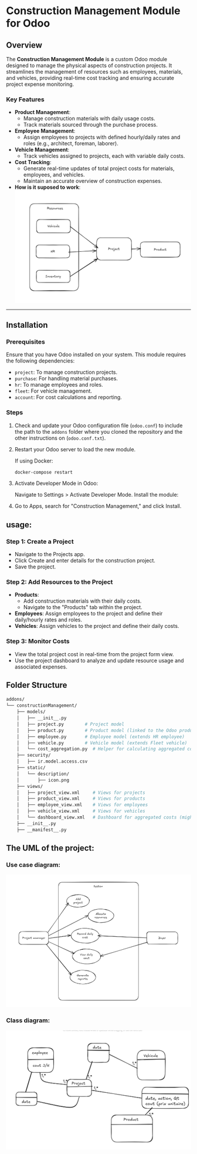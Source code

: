 # Construction Management Module for Odoo

## Overview
The **Construction Management Module** is a custom Odoo module designed to manage the physical aspects of construction projects. It streamlines the management of resources such as employees, materials, and vehicles, providing real-time cost tracking and ensuring accurate project expense monitoring.

### Key Features
- **Product Management**:
  - Manage construction materials with daily usage costs.
  - Track materials sourced through the purchase process.
- **Employee Management**:
  - Assign employees to projects with defined hourly/daily rates and roles (e.g., architect, foreman, laborer).
- **Vehicle Management**:
  - Track vehicles assigned to projects, each with variable daily costs.
- **Cost Tracking**:
  - Generate real-time updates of total project costs for materials, employees, and vehicles.
  - Maintain an accurate overview of construction expenses.
- **How is it suposed to work**:
![alt text](image-1.png)

---

## Installation

### Prerequisites
Ensure that you have Odoo installed on your system. This module requires the following dependencies:
- `project`: To manage construction projects.
- `purchase`: For handling material purchases.
- `hr`: To manage employees and roles.
- `fleet`: For vehicle management.
- `account`: For cost calculations and reporting.

### Steps
1. Check and update your Odoo configuration file (`odoo.conf`) to include the path to the `addons` folder where you cloned the repository and the other instructions on (`odoo.conf.txt`).
2. Restart your Odoo server to load the new module.

   If using Docker:
   ```bash
   docker-compose restart
   ```
3. Activate Developer Mode in Odoo:

    Navigate to Settings > Activate Developer Mode.
    Install the module:

4. Go to Apps, search for "Construction Management," and click Install.

## usage:

### Step 1: Create a Project
- Navigate to the Projects app.
- Click Create and enter details for the construction project.
- Save the project.
### Step 2: Add Resources to the Project
- **Products**:
  - Add construction materials with their daily costs.
  - Navigate to the "Products" tab within the project.
- **Employees**:
    Assign employees to the project and define their daily/hourly rates and roles.
- **Vehicles**:
    Assign vehicles to the project and define their daily costs.
### Step 3: Monitor Costs
- View the total project cost in real-time from the project form view.
- Use the project dashboard to analyze and update resource usage and associated expenses.

## Folder Structure

```bash
addons/
└── constructionManagement/
    ├── models/
    │   ├── __init__.py
    │   ├── project.py        # Project model
    │   ├── product.py        # Product model (linked to the Odoo product module)
    │   ├── employee.py       # Employee model (extends HR employee)
    │   ├── vehicle.py        # Vehicle model (extends Fleet vehicle)
    │   └── cost_aggregation.py  # Helper for calculating aggregated costs (might get added later)
    ├── security/
    │   ├── ir.model.access.csv
    ├── static/
    │   └── description/
    │       ├── icon.png
    ├── views/
    │   ├── project_view.xml     # Views for projects
    │   ├── product_view.xml     # Views for products
    │   ├── employee_view.xml    # Views for employees
    │   ├── vehicle_view.xml     # Views for vehicles
    │   └── dashboard_view.xml   # Dashboard for aggregated costs (might get added later)
    ├── __init__.py
    ├── __manifest__.py
```
## The UML of the project:
### Use case diagram:
![alt text](image-2.png)
### Class diagram:
![alt text](image.png)
